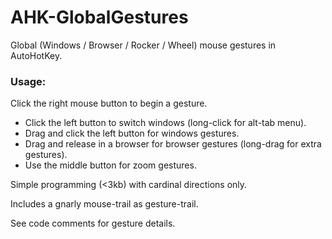 # AHK-GlobalGestures

Global (Windows / Browser / Rocker / Wheel) mouse gestures in AutoHotKey.

### Usage:

Click the right mouse button to begin a gesture.

- Click the left button to switch windows (long-click for alt-tab menu).
- Drag and click the left button for windows gestures.
- Drag and release in a browser for browser gestures (long-drag for extra gestures).
- Use the middle button for zoom gestures.

Simple programming (<3kb) with cardinal directions only.

Includes a gnarly mouse-trail as gesture-trail.

See code comments for gesture details.
